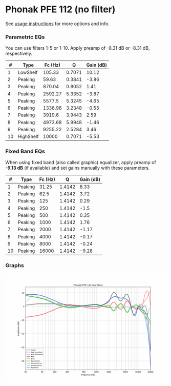 # Phonak PFE 112 (no filter)
See [usage instructions](https://github.com/jaakkopasanen/AutoEq#usage) for more options and info.

### Parametric EQs
You can use filters 1-5 or 1-10. Apply preamp of -8.31 dB or -8.31 dB, respectively.

|   # | Type      |   Fc (Hz) |      Q |   Gain (dB) |
|-----|-----------|-----------|--------|-------------|
|   1 | LowShelf  |    105.33 | 0.7071 |       10.12 |
|   2 | Peaking   |     59.63 | 0.3841 |       -3.86 |
|   3 | Peaking   |    870.04 | 0.8052 |        1.41 |
|   4 | Peaking   |   2592.27 | 5.3352 |       -3.87 |
|   5 | Peaking   |   5577.5  | 5.3245 |       -4.65 |
|   6 | Peaking   |   1336.98 | 3.2348 |       -0.55 |
|   7 | Peaking   |   3919.6  | 3.9443 |        2.59 |
|   8 | Peaking   |   4973.68 | 5.9948 |       -1.46 |
|   9 | Peaking   |   9255.22 | 2.5284 |        3.46 |
|  10 | HighShelf |  10000    | 0.7071 |       -5.53 |

### Fixed Band EQs
When using fixed band (also called graphic) equalizer, apply preamp of **-9.13 dB** (if available) and set gains manually with these parameters.

|   # | Type    |   Fc (Hz) |      Q |   Gain (dB) |
|-----|---------|-----------|--------|-------------|
|   1 | Peaking |     31.25 | 1.4142 |        8.33 |
|   2 | Peaking |     62.5  | 1.4142 |        3.72 |
|   3 | Peaking |    125    | 1.4142 |        0.29 |
|   4 | Peaking |    250    | 1.4142 |       -1.5  |
|   5 | Peaking |    500    | 1.4142 |        0.35 |
|   6 | Peaking |   1000    | 1.4142 |        1.76 |
|   7 | Peaking |   2000    | 1.4142 |       -1.17 |
|   8 | Peaking |   4000    | 1.4142 |       -0.17 |
|   9 | Peaking |   8000    | 1.4142 |       -0.24 |
|  10 | Peaking |  16000    | 1.4142 |       -9.28 |

### Graphs
![](./Phonak%20PFE%20112%20(no%20filter).png)
